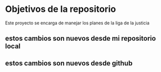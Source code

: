# Objetivos de la repositorio

Este proyecto se encarga de manejar los planes de la liga de la justicia

## estos cambios son nuevos desde mi repositorio local

## estos cambios son nuevos desde github
